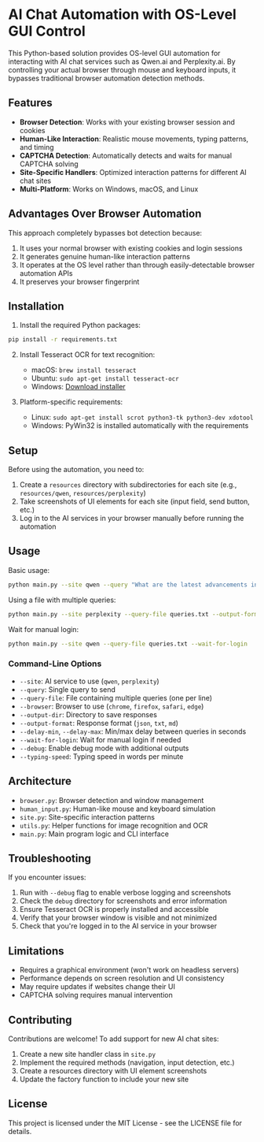# AI Chat Automation with OS-Level GUI Control

This Python-based solution provides OS-level GUI automation for interacting with AI chat services such as Qwen.ai and Perplexity.ai. By controlling your actual browser through mouse and keyboard inputs, it bypasses traditional browser automation detection methods.

## Features

- **Browser Detection**: Works with your existing browser session and cookies
- **Human-Like Interaction**: Realistic mouse movements, typing patterns, and timing
- **CAPTCHA Detection**: Automatically detects and waits for manual CAPTCHA solving
- **Site-Specific Handlers**: Optimized interaction patterns for different AI chat sites
- **Multi-Platform**: Works on Windows, macOS, and Linux

## Advantages Over Browser Automation

This approach completely bypasses bot detection because:

1. It uses your normal browser with existing cookies and login sessions
2. It generates genuine human-like interaction patterns
3. It operates at the OS level rather than through easily-detectable browser automation APIs
4. It preserves your browser fingerprint

## Installation

1. Install the required Python packages:

```bash
pip install -r requirements.txt
```

2. Install Tesseract OCR for text recognition:
   - macOS: `brew install tesseract`
   - Ubuntu: `sudo apt-get install tesseract-ocr`
   - Windows: [Download installer](https://github.com/UB-Mannheim/tesseract/wiki)

3. Platform-specific requirements:
   - Linux: `sudo apt-get install scrot python3-tk python3-dev xdotool`
   - Windows: PyWin32 is installed automatically with the requirements

## Setup

Before using the automation, you need to:

1. Create a `resources` directory with subdirectories for each site (e.g., `resources/qwen`, `resources/perplexity`)
2. Take screenshots of UI elements for each site (input field, send button, etc.)
3. Log in to the AI services in your browser manually before running the automation

## Usage

Basic usage:

```bash
python main.py --site qwen --query "What are the latest advancements in quantum computing?"
```

Using a file with multiple queries:

```bash
python main.py --site perplexity --query-file queries.txt --output-format json
```

Wait for manual login:

```bash
python main.py --site qwen --query-file queries.txt --wait-for-login
```

### Command-Line Options

- `--site`: AI service to use (`qwen`, `perplexity`)
- `--query`: Single query to send
- `--query-file`: File containing multiple queries (one per line)
- `--browser`: Browser to use (`chrome`, `firefox`, `safari`, `edge`)
- `--output-dir`: Directory to save responses
- `--output-format`: Response format (`json`, `txt`, `md`)
- `--delay-min`, `--delay-max`: Min/max delay between queries in seconds
- `--wait-for-login`: Wait for manual login if needed
- `--debug`: Enable debug mode with additional outputs
- `--typing-speed`: Typing speed in words per minute

## Architecture

- `browser.py`: Browser detection and window management
- `human_input.py`: Human-like mouse and keyboard simulation
- `site.py`: Site-specific interaction patterns
- `utils.py`: Helper functions for image recognition and OCR
- `main.py`: Main program logic and CLI interface

## Troubleshooting

If you encounter issues:

1. Run with `--debug` flag to enable verbose logging and screenshots
2. Check the `debug` directory for screenshots and error information
3. Ensure Tesseract OCR is properly installed and accessible
4. Verify that your browser window is visible and not minimized
5. Check that you're logged in to the AI service in your browser

## Limitations

- Requires a graphical environment (won't work on headless servers)
- Performance depends on screen resolution and UI consistency
- May require updates if websites change their UI
- CAPTCHA solving requires manual intervention

## Contributing

Contributions are welcome! To add support for new AI chat sites:

1. Create a new site handler class in `site.py`
2. Implement the required methods (navigation, input detection, etc.)
3. Create a resources directory with UI element screenshots
4. Update the factory function to include your new site

## License

This project is licensed under the MIT License - see the LICENSE file for details.